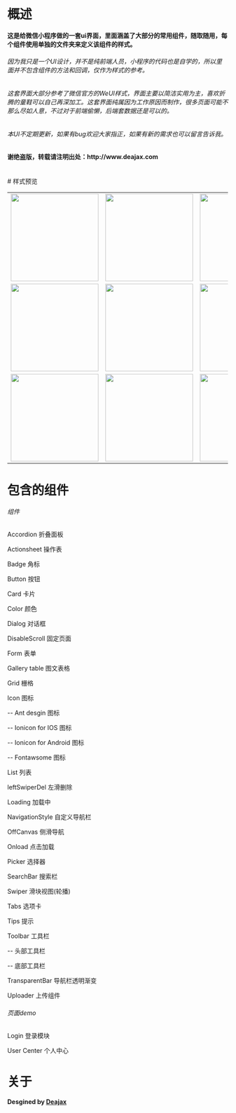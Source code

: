 # 概述
<h4>这是给微信小程序做的一套ui界面，里面涵盖了大部分的常用组件，随取随用，每个组件使用单独的文件夹来定义该组件的样式。</h4>
<h6>因为我只是一个UI设计，并不是纯前端人员，小程序的代码也是自学的，所以里面并不包含组件的方法和回调，仅作为样式的参考。</h6>
<h6>这套界面大部分参考了微信官方的WeUI样式，界面主要以简洁实用为主，喜欢折腾的童鞋可以自己再深加工。这套界面纯属因为工作原因而制作，很多页面可能不那么尽如人意，不过对于前端偷懒，后端套数据还是可以的。</h6>
<h6>本UI不定期更新，如果有bug欢迎大家指正，如果有新的需求也可以留言告诉我。</h6>
<h4>谢绝盗版，转载请注明出处：http://www.deajax.com</h4>
<br />
# 样式预览
<table border="0" cellspacing="0" cellpadding="0">
<tr>
<td><img class="aligncenter size-full wp-image-139" src="http://www.deajax.com/wp-content/uploads/2019/01/IMG_0577.png" alt="" width="200"/></td>
<td><img class="aligncenter size-full wp-image-125" src="http://www.deajax.com/wp-content/uploads/2019/01/IMG_0597.png" alt="" width="200"/></td>
<td><img class="aligncenter size-full wp-image-126" src="http://www.deajax.com/wp-content/uploads/2019/01/IMG_0596.png" alt="" width="200"/></td>
<td><img class="aligncenter size-full wp-image-127" src="http://www.deajax.com/wp-content/uploads/2019/01/IMG_0595.png" alt="" width="200"/></td>
<td><img class="aligncenter size-full wp-image-128" src="http://www.deajax.com/wp-content/uploads/2019/01/IMG_0590.png" alt="" width="200"/></td>
</tr>
<tr>
<td><img class="aligncenter size-full wp-image-137" src="http://www.deajax.com/wp-content/uploads/2019/01/IMG_0579.png" alt="" width="200"/></td>
<td><img class="aligncenter size-full wp-image-129" src="http://www.deajax.com/wp-content/uploads/2019/01/IMG_0589.png" alt="" width="200"/></td>
<td><img class="aligncenter size-full wp-image-130" src="http://www.deajax.com/wp-content/uploads/2019/01/IMG_0588.png" alt="" width="200"/></td>
<td><img class="aligncenter size-full wp-image-131" src="http://www.deajax.com/wp-content/uploads/2019/01/IMG_0585.png" alt="" width="200"/></td>
<td><img class="aligncenter size-full wp-image-132" src="http://www.deajax.com/wp-content/uploads/2019/01/IMG_0584.png" alt="" width="200"/></td>
</tr>
<tr>
<td><img class="aligncenter size-full wp-image-138" src="http://www.deajax.com/wp-content/uploads/2019/01/IMG_0578.png" alt="" width="200"/></td>
<td><img class="aligncenter size-full wp-image-133" src="http://www.deajax.com/wp-content/uploads/2019/01/IMG_0583.png" alt="" width="200"/></td>
<td><img class="aligncenter size-full wp-image-134" src="http://www.deajax.com/wp-content/uploads/2019/01/IMG_0582.png" alt="" width="200"/></td>
<td><img class="aligncenter size-full wp-image-135" src="http://www.deajax.com/wp-content/uploads/2019/01/IMG_0581.png" alt="" width="200"/></td>
<td><img class="aligncenter size-full wp-image-136" src="http://www.deajax.com/wp-content/uploads/2019/01/IMG_0580.png" alt="" width="200"/></td>
</tr>
</table>
	
# 包含的组件
<h6>组件</h6>
<p>Accordion 折叠面板</p>
<p>Actionsheet 操作表</p>
<p>Badge 角标</p>
<p>Button 按钮</p>
<p>Card 卡片</p>
<p>Color 颜色</p>
<p>Dialog 对话框</p>
<p>DisableScroll 固定页面</p>
<p>Form 表单</p>
<p>Gallery table 图文表格</p>
<p>Grid 栅格</p>
<p>Icon 图标</p>
<p>-- Ant desgin 图标</p>
<p>-- Ionicon for IOS 图标</p>
<p>-- Ionicon for Android 图标</p>
<p>-- Fontawsome 图标</p>
<p>List 列表</p>
<p>leftSwiperDel 左滑删除</p>
<p>Loading 加载中</p>
<p>NavigationStyle 自定义导航栏</p>
<p>OffCanvas 侧滑导航</p>
<p>Onload 点击加载</p>
<p>Picker 选择器</p>
<p>SearchBar 搜索栏</p>
<p>Swiper 滑块视图(轮播)</p>
<p>Tabs 选项卡</p>
<p>Tips 提示</p>
<p>Toolbar 工具栏</p>
<p>-- 头部工具栏</p>
<p>-- 底部工具栏</p>
<p>TransparentBar 导航栏透明渐变</p>
<p>Uploader 上传组件</p>

<h6>页面demo</h6>
<p>Login 登录模块</p>
<p>User Center 个人中心</p>

# 关于

<h4>Desgined by <a href="http://www.deajax.com">Deajax</a></h4>
